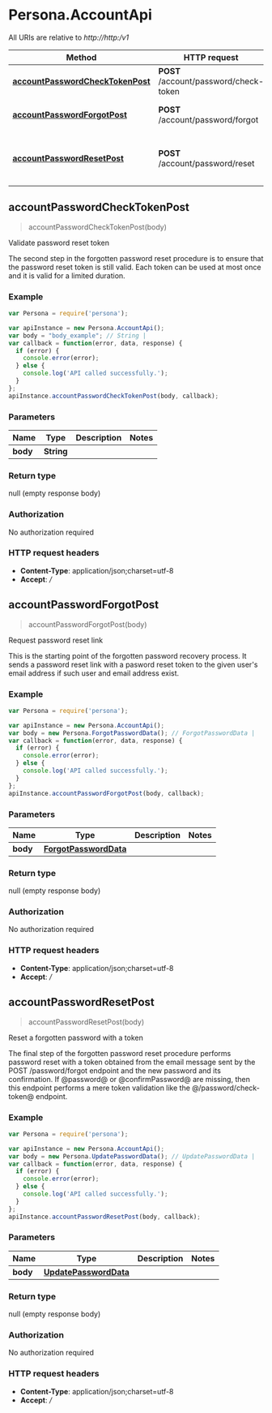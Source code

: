 # Persona.AccountApi

All URIs are relative to *http://http:/v1*

Method | HTTP request | Description
------------- | ------------- | -------------
[**accountPasswordCheckTokenPost**](AccountApi.md#accountPasswordCheckTokenPost) | **POST** /account/password/check-token | Validate password reset token
[**accountPasswordForgotPost**](AccountApi.md#accountPasswordForgotPost) | **POST** /account/password/forgot | Request password reset link
[**accountPasswordResetPost**](AccountApi.md#accountPasswordResetPost) | **POST** /account/password/reset | Reset a forgotten password with a token



## accountPasswordCheckTokenPost

> accountPasswordCheckTokenPost(body)

Validate password reset token

The second step in the forgotten password reset procedure is to ensure that the password reset token is still valid. Each token can be used at most once and it is valid for a limited duration.

### Example

```javascript
var Persona = require('persona');

var apiInstance = new Persona.AccountApi();
var body = "body_example"; // String | 
var callback = function(error, data, response) {
  if (error) {
    console.error(error);
  } else {
    console.log('API called successfully.');
  }
};
apiInstance.accountPasswordCheckTokenPost(body, callback);
```

### Parameters



Name | Type | Description  | Notes
------------- | ------------- | ------------- | -------------
 **body** | **String**|  | 

### Return type

null (empty response body)

### Authorization

No authorization required

### HTTP request headers

- **Content-Type**: application/json;charset=utf-8
- **Accept**: */*


## accountPasswordForgotPost

> accountPasswordForgotPost(body)

Request password reset link

This is the starting point of the forgotten password recovery process. It sends a password reset link with a pasword reset token to the given user&#39;s email address if such user and email address exist.

### Example

```javascript
var Persona = require('persona');

var apiInstance = new Persona.AccountApi();
var body = new Persona.ForgotPasswordData(); // ForgotPasswordData | 
var callback = function(error, data, response) {
  if (error) {
    console.error(error);
  } else {
    console.log('API called successfully.');
  }
};
apiInstance.accountPasswordForgotPost(body, callback);
```

### Parameters



Name | Type | Description  | Notes
------------- | ------------- | ------------- | -------------
 **body** | [**ForgotPasswordData**](ForgotPasswordData.md)|  | 

### Return type

null (empty response body)

### Authorization

No authorization required

### HTTP request headers

- **Content-Type**: application/json;charset=utf-8
- **Accept**: */*


## accountPasswordResetPost

> accountPasswordResetPost(body)

Reset a forgotten password with a token

The final step of the forgotten password reset procedure performs password reset with a token obtained from the email message sent by the POST /password/forgot endpoint and the new password and its confirmation. If @password@ or @confirmPassword@ are missing, then this endpoint performs a mere token validation like the @/password/check-token@ endpoint.

### Example

```javascript
var Persona = require('persona');

var apiInstance = new Persona.AccountApi();
var body = new Persona.UpdatePasswordData(); // UpdatePasswordData | 
var callback = function(error, data, response) {
  if (error) {
    console.error(error);
  } else {
    console.log('API called successfully.');
  }
};
apiInstance.accountPasswordResetPost(body, callback);
```

### Parameters



Name | Type | Description  | Notes
------------- | ------------- | ------------- | -------------
 **body** | [**UpdatePasswordData**](UpdatePasswordData.md)|  | 

### Return type

null (empty response body)

### Authorization

No authorization required

### HTTP request headers

- **Content-Type**: application/json;charset=utf-8
- **Accept**: */*


